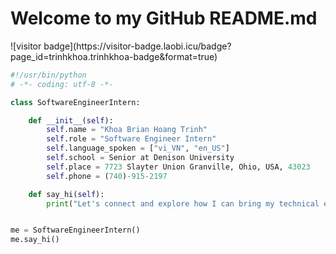 <h1>Welcome to my GitHub README.md</h1>
![visitor badge](https://visitor-badge.laobi.icu/badge?page_id=trinhkhoa.trinhkhoa-badge&format=true)

```python
#!/usr/bin/python
# -*- coding: utf-8 -*-

class SoftwareEngineerIntern:

    def __init__(self):
        self.name = "Khoa Brian Hoang Trinh"
        self.role = "Software Engineer Intern"
        self.language_spoken = ["vi_VN", "en_US"]
        self.school = Senior at Denison University
        self.place = 7723 Slayter Union Granville, Ohio, USA, 43023
        self.phone = (740)-915-2197

    def say_hi(self):
        print("Let's connect and explore how I can bring my technical expertise to make an impact in your organization!.")


me = SoftwareEngineerIntern()
me.say_hi()
```
